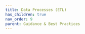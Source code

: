 ```yaml
---
title: Data Processes (ETL)
has_children: true
nav_order: 9
parent: Guidance & Best Practices
---
```


